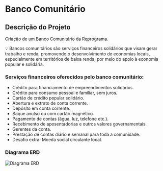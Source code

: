 # Banco Comunitário

## Descrição do Projeto

Criação de um Banco Comunitário da Reprograma.

💡 Bancos comunitários são serviços financeiros solidários que visam gerar trabalho e renda, promovendo o desenvolvimento de economias locais, especialmente em territórios de baixa renda, por meio do apoio à economia popular e solidária.

### Serviços financeiros oferecidos pelo banco comunitário:
- Crédito para financiamento de empreendimentos solidários.
- Crédito para consumo pessoal e familiar, sem juros.
- Cartão de crédito popular solidário.
- Abertura e extrato de conta corrente.
- Depósito em conta corrente.
- Saque avulso ou com cartão magnético.
- Pagamento de contas (água, luz, telefone etc.).
- Recebimento de aposentadorias e outros valores governamentais.
- Gerentes da conta.
- Prestação de contas diário e semanal para toda a comunidade.
- Desafio extra: Moeda social circulante local.

### Diagrama ERD

![Diagrama ERD]()
